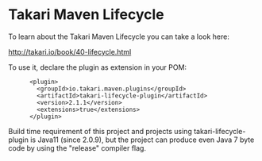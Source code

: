 # Takari Maven Lifecycle

To learn about the Takari Maven Lifecycle you can take a look here:

<http://takari.io/book/40-lifecycle.html>

To use it, declare the plugin as extension in your POM:

```
      <plugin>
        <groupId>io.takari.maven.plugins</groupId>
        <artifactId>takari-lifecycle-plugin</artifactId>
        <version>2.1.1</version>
        <extensions>true</extensions>
      </plugin>
```

Build time requirement of this project and projects using takari-lifecycle-plugin is Java11 (since 2.0.9), 
but the project can produce even Java 7 byte code by using the "release" compiler flag.
